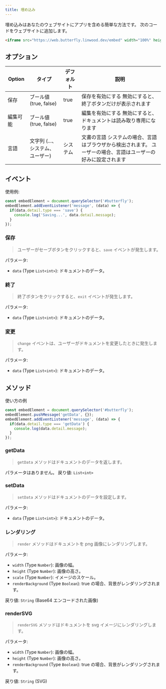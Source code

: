 ```yaml
---
title: 埋め込み
---
```


埋め込みはあなたのウェブサイトにアプリを含める簡単な方法です。
次のコードをウェブサイトに追加します。

```html
<iframe src="https://web.butterfly.linwood.dev/embed" width="100%" height="500px" allowtransparency="true"></iframe>
```

## オプション

| Option | タイプ                                                                                    | デフォルト | 説明                                                       |
| ------ | -------------------------------------------------------------------------------------- | ----- | -------------------------------------------------------- |
| 保存     | ブール値 (true, false)                                                  | true  | 保存を有効にする 無効にすると、終了ボタンだけが表示されます                           |
| 編集可能   | ブール値 (true, false)                                                  | true  | 編集を有効にする 無効にすると、ドキュメントは読み取り専用になります                       |
| 言語     | 文字列 (...、システム、ユーザー) | システム  | 文書の言語 システムの場合、言語はブラウザから検出されます。 ユーザーの場合、言語はユーザーの好みに設定されます |

## イベント

使用例:

```javascript
const embedElement = document.querySelector('#butterfly');
embedElement.addEventListener('message', (data) => {
  if(data.detail.type === 'save') {
    console.log('Saving...', data.detail.message);
  }
});
```

### 保存

> ユーザーがセーブボタンをクリックすると、`save` イベントが発生します。

パラメータ:

- `data` (Type `List<int>`): ドキュメントのデータ。

### 終了

> 終了ボタンをクリックすると、`exit` イベントが発生します。

パラメータ:

- `data` (Type `List<int>`): ドキュメントのデータ。

### 変更

> `change` イベントは、ユーザーがドキュメントを変更したときに発生します。

パラメータ:

- `data` (Type `List<int>`): ドキュメントのデータ。

## メソッド

使い方の例

```javascript
const embedElement = document.querySelector('#butterfly');
embedElement.pushMessage('getData', {});
embedElement.addEventListener('message', (data) => {
  if(data.detail.type === 'getData') {
    console.log(data.detail.message);
  }
});
```

### getData

> `getData` メソッドはドキュメントのデータを返します。

パラメータはありません。
戻り値: `List<int>`

### setData

> `setData` メソッドはドキュメントのデータを設定します。

パラメータ:

- `data` (Type `List<int>`): ドキュメントのデータ。

### レンダリング

> `render` メソッドはドキュメントを png 画像にレンダリングします。

パラメータ:

- `width` (Type `Number`): 画像の幅。
- `height` (Type `Number`): 画像の高さ。
- `scale` (Type `Number`): イメージのスケール。
- `renderBackground` (Type `Boolean`): true の場合、背景がレンダリングされます。

戻り値: `String` (Base64 エンコードされた画像)

### renderSVG

> `renderSVG` メソッドはドキュメントを svg イメージにレンダリングします。

パラメータ:

- `width` (Type `Number`): 画像の幅。
- `height` (Type `Number`): 画像の高さ。
- `renderBackground` (Type `Boolean`): true の場合、背景がレンダリングされます。

戻り値: `String` (SVG)
